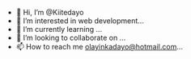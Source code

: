 - 👋 Hi, I’m @Kiitedayo
- 👀 I’m interested in web development...
- 🌱 I’m currently learning ...
- 💞️ I’m looking to collaborate on ...
- 📫 How to reach me olayinkadayo@hotmail.com...

<!---
Kiitedayo/Kiitedayo is a ✨ special ✨ repository because its `README.md` (this file) appears on your GitHub profile.
You can click the Preview link to take a look at your changes.
--->

